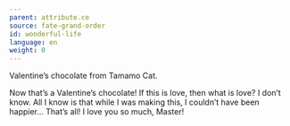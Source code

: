 ```yaml
---
parent: attribute.ce
source: fate-grand-order
id: wonderful-life
language: en
weight: 0
---
```


Valentine’s chocolate from Tamamo Cat.

Now that’s a Valentine’s chocolate!
If this is love, then what is love?
I don’t know.
All I know is that while I was making this, I couldn’t have been happier…
That’s all!
I love you so much, Master!
